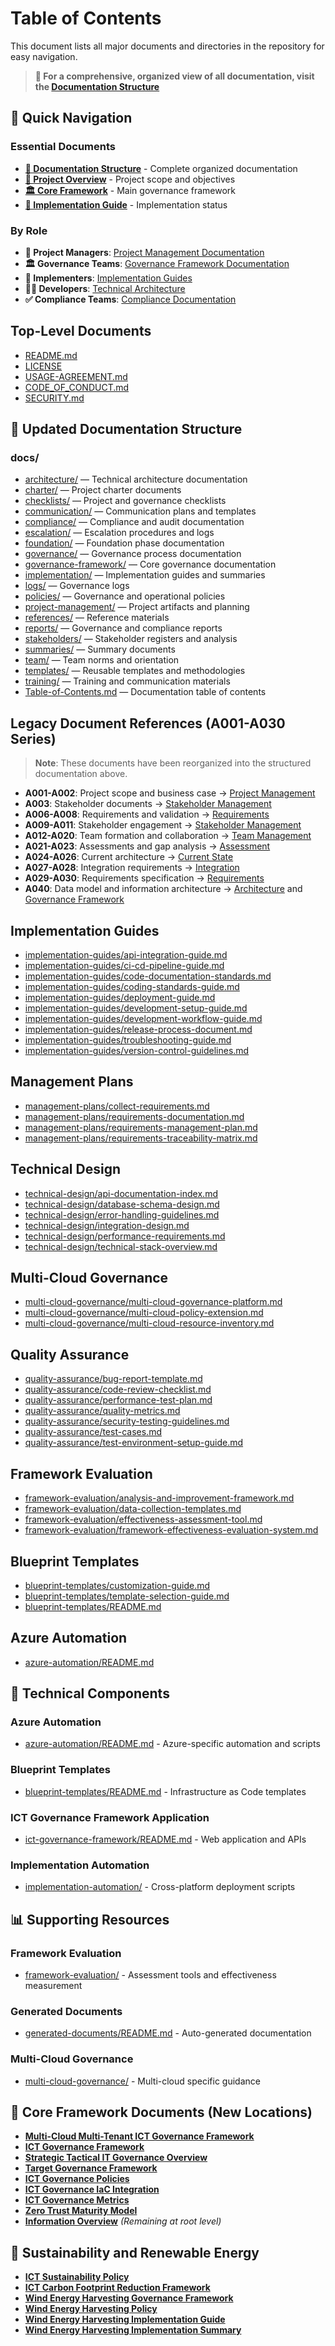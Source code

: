 # Table of Contents

This document lists all major documents and directories in the repository for easy navigation.

> **📖 For a comprehensive, organized view of all documentation, visit the [Documentation Structure](docs/README.md)**

## 🚀 Quick Navigation

### Essential Documents
- **[📖 Documentation Structure](docs/README.md)** - Complete organized documentation
- **[🎯 Project Overview](docs/project-management/A001-Project-Scope-and-Objectives.md)** - Project scope and objectives  
- **[🏛️ Core Framework](docs/governance-framework/core-framework/ICT-Governance-Framework.md)** - Main governance framework
- **[🚀 Implementation Guide](docs/implementation/summaries/IMPLEMENTATION-SUMMARY.md)** - Implementation status

### By Role
- **👥 Project Managers**: [Project Management Documentation](docs/project-management/)
- **🏛️ Governance Teams**: [Governance Framework Documentation](docs/governance-framework/)
- **🔧 Implementers**: [Implementation Guides](docs/implementation/)
- **👨‍💻 Developers**: [Technical Architecture](docs/architecture/)
- **✅ Compliance Teams**: [Compliance Documentation](docs/compliance/)

## Top-Level Documents

- [README.md](README.md)
- [LICENSE](LICENSE)
- [USAGE-AGREEMENT.md](USAGE-AGREEMENT.md)
- [CODE_OF_CONDUCT.md](CODE_OF_CONDUCT.md)
- [SECURITY.md](SECURITY.md)


## 📁 Updated Documentation Structure

### docs/
- [architecture/](architecture/) — Technical architecture documentation
- [charter/](charter/) — Project charter documents
- [checklists/](checklists/) — Project and governance checklists
- [communication/](communication/) — Communication plans and templates
- [compliance/](compliance/) — Compliance and audit documentation
- [escalation/](escalation/) — Escalation procedures and logs
- [foundation/](foundation/) — Foundation phase documentation
- [governance/](governance/) — Governance process documentation
- [governance-framework/](governance-framework/) — Core governance documentation
- [implementation/](implementation/) — Implementation guides and summaries
- [logs/](logs/) — Governance logs
- [policies/](policies/) — Governance and operational policies
- [project-management/](project-management/) — Project artifacts and planning
- [references/](references/) — Reference materials
- [reports/](reports/) — Governance and compliance reports
- [stakeholders/](stakeholders/) — Stakeholder registers and analysis
- [summaries/](summaries/) — Summary documents
- [team/](team/) — Team norms and orientation
- [templates/](templates/) — Reusable templates and methodologies
- [training/](training/) — Training and communication materials
- [Table-of-Contents.md](Table-of-Contents.md) — Documentation table of contents

## Legacy Document References (A001-A030 Series)
> **Note**: These documents have been reorganized into the structured documentation above.

- **A001-A002**: Project scope and business case → [Project Management](docs/project-management/)
- **A003**: Stakeholder documents → [Stakeholder Management](docs/project-management/stakeholder-management/)
- **A006-A008**: Requirements and validation → [Requirements](docs/project-management/requirements/)
- **A009-A011**: Stakeholder engagement → [Stakeholder Management](docs/project-management/stakeholder-management/)
- **A012-A020**: Team formation and collaboration → [Team Management](docs/project-management/team-management/)
- **A021-A023**: Assessments and gap analysis → [Assessment](docs/governance-framework/assessment/)
- **A024-A026**: Current architecture → [Current State](docs/architecture/current-state/)
- **A027-A028**: Integration requirements → [Integration](docs/architecture/integration/)
- **A029-A030**: Requirements specification → [Requirements](docs/project-management/requirements/)
- **A040**: Data model and information architecture → [Architecture](docs/architecture/) and [Governance Framework](docs/governance-framework/)

## Implementation Guides
- [implementation-guides/api-integration-guide.md](implementation-guides/api-integration-guide.md)
- [implementation-guides/ci-cd-pipeline-guide.md](implementation-guides/ci-cd-pipeline-guide.md)
- [implementation-guides/code-documentation-standards.md](implementation-guides/code-documentation-standards.md)
- [implementation-guides/coding-standards-guide.md](implementation-guides/coding-standards-guide.md)
- [implementation-guides/deployment-guide.md](implementation-guides/deployment-guide.md)
- [implementation-guides/development-setup-guide.md](implementation-guides/development-setup-guide.md)
- [implementation-guides/development-workflow-guide.md](implementation-guides/development-workflow-guide.md)
- [implementation-guides/release-process-document.md](implementation-guides/release-process-document.md)
- [implementation-guides/troubleshooting-guide.md](implementation-guides/troubleshooting-guide.md)
- [implementation-guides/version-control-guidelines.md](implementation-guides/version-control-guidelines.md)

## Management Plans
- [management-plans/collect-requirements.md](management-plans/collect-requirements.md)
- [management-plans/requirements-documentation.md](management-plans/requirements-documentation.md)
- [management-plans/requirements-management-plan.md](management-plans/requirements-management-plan.md)
- [management-plans/requirements-traceability-matrix.md](management-plans/requirements-traceability-matrix.md)

## Technical Design
- [technical-design/api-documentation-index.md](technical-design/api-documentation-index.md)
- [technical-design/database-schema-design.md](technical-design/database-schema-design.md)
- [technical-design/error-handling-guidelines.md](technical-design/error-handling-guidelines.md)
- [technical-design/integration-design.md](technical-design/integration-design.md)
- [technical-design/performance-requirements.md](technical-design/performance-requirements.md)
- [technical-design/technical-stack-overview.md](technical-design/technical-stack-overview.md)

## Multi-Cloud Governance
- [multi-cloud-governance/multi-cloud-governance-platform.md](multi-cloud-governance/multi-cloud-governance-platform.md)
- [multi-cloud-governance/multi-cloud-policy-extension.md](multi-cloud-governance/multi-cloud-policy-extension.md)
- [multi-cloud-governance/multi-cloud-resource-inventory.md](multi-cloud-governance/multi-cloud-resource-inventory.md)

## Quality Assurance
- [quality-assurance/bug-report-template.md](quality-assurance/bug-report-template.md)
- [quality-assurance/code-review-checklist.md](quality-assurance/code-review-checklist.md)
- [quality-assurance/performance-test-plan.md](quality-assurance/performance-test-plan.md)
- [quality-assurance/quality-metrics.md](quality-assurance/quality-metrics.md)
- [quality-assurance/security-testing-guidelines.md](quality-assurance/security-testing-guidelines.md)
- [quality-assurance/test-cases.md](quality-assurance/test-cases.md)
- [quality-assurance/test-environment-setup-guide.md](quality-assurance/test-environment-setup-guide.md)

## Framework Evaluation
- [framework-evaluation/analysis-and-improvement-framework.md](framework-evaluation/analysis-and-improvement-framework.md)
- [framework-evaluation/data-collection-templates.md](framework-evaluation/data-collection-templates.md)
- [framework-evaluation/effectiveness-assessment-tool.md](framework-evaluation/effectiveness-assessment-tool.md)
- [framework-evaluation/framework-effectiveness-evaluation-system.md](framework-evaluation/framework-effectiveness-evaluation-system.md)

## Blueprint Templates
- [blueprint-templates/customization-guide.md](blueprint-templates/customization-guide.md)
- [blueprint-templates/template-selection-guide.md](blueprint-templates/template-selection-guide.md)
- [blueprint-templates/README.md](blueprint-templates/README.md)

## Azure Automation
- [azure-automation/README.md](azure-automation/README.md)

## 🔧 Technical Components

### Azure Automation
- [azure-automation/README.md](azure-automation/README.md) - Azure-specific automation and scripts

### Blueprint Templates  
- [blueprint-templates/README.md](blueprint-templates/README.md) - Infrastructure as Code templates

### ICT Governance Framework Application
- [ict-governance-framework/README.md](ict-governance-framework/README.md) - Web application and APIs

### Implementation Automation
- [implementation-automation/](implementation-automation/) - Cross-platform deployment scripts

## 📊 Supporting Resources

### Framework Evaluation
- [framework-evaluation/](framework-evaluation/) - Assessment tools and effectiveness measurement

### Generated Documents
- [generated-documents/README.md](generated-documents/README.md) - Auto-generated documentation

### Multi-Cloud Governance
- [multi-cloud-governance/](multi-cloud-governance/) - Multi-cloud specific guidance

## 📄 Core Framework Documents (New Locations)
- **[Multi-Cloud Multi-Tenant ICT Governance Framework](docs/governance-framework/core-framework/Multi-Cloud-Multi-Tenant-ICT-Governance-Framework.md)**
- **[ICT Governance Framework](docs/governance-framework/core-framework/ICT-Governance-Framework.md)**
- **[Strategic Tactical IT Governance Overview](docs/governance-framework/core-framework/Strategic-Tactical-IT-Governance-Overview.md)**
- **[Target Governance Framework](docs/governance-framework/target-framework/Target-Governance-Framework.md)**
- **[ICT Governance Policies](docs/policies/governance/ICT-Governance-Policies.md)**
- **[ICT Governance IaC Integration](docs/architecture/integration/ICT-Governance-IaC-Integration.md)**
- **[ICT Governance Metrics](docs/governance-framework/metrics/ICT-Governance-Metrics.md)**
- **[Zero Trust Maturity Model](docs/architecture/target-state/Zero-Trust-Maturity-Model.md)**
- **[Information Overview](InformationOverview.md)** *(Remaining at root level)*

## 🌱 Sustainability and Renewable Energy
- **[ICT Sustainability Policy](docs/policies/governance/ICT-Sustainability-Policy.md)**
- **[ICT Carbon Footprint Reduction Framework](docs/governance-framework/core-framework/ICT-Carbon-Footprint-Reduction-Framework.md)**
- **[Wind Energy Harvesting Governance Framework](docs/governance-framework/core-framework/Wind-Energy-Harvesting-Governance-Framework.md)**
- **[Wind Energy Harvesting Policy](docs/policies/governance/Wind-Energy-Harvesting-Policy.md)**
- **[Wind Energy Harvesting Implementation Guide](docs/implementation/guides/Wind-Energy-Harvesting-Implementation-Guide.md)**
- **[Wind Energy Harvesting Implementation Summary](docs/implementation/summaries/Wind-Energy-Harvesting-Implementation-Summary.md)**
